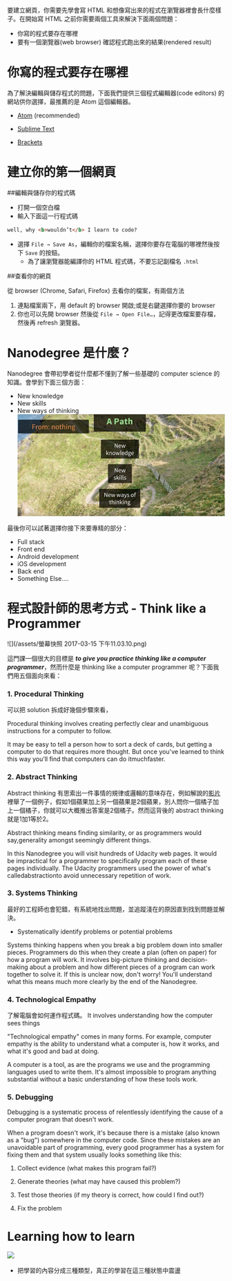 要建立網頁，你需要先學會寫 HTML 和想像寫出來的程式在瀏覽器裡會長什麼樣子。在開始寫 HTML 之前你需要兩個工具來解決下面兩個問題：
* 你寫的程式要存在哪裡
* 要有一個瀏覽器(web browser) 確認程式跑出來的結果(rendered result)

# 你寫的程式要存在哪裡
為了解決編輯與儲存程式的問題，下面我們提供三個程式編輯器(code editors) 的網站供你選擇，最推薦的是 Atom 這個編輯器。

* [Atom](https://atom.io/%29)  \(recommended\)

* [Sublime Text](https://www.sublimetext.com/)

* [Brackets](http://brackets.io/?lang=en)

# 建立你的第一個網頁

##編輯與儲存你的程式碼
* 打開一個空白檔
* 輸入下面這一行程式碼

```html
well, why <b>wouldn’t</b> I learn to code?
```

* 選擇 `File → Save As`，編輯你的檔案名稱，選擇你要存在電腦的哪裡然後按下 `Save` 的按鈕。
    * 為了讓瀏覽器能編譯你的 HTML 程式碼，不要忘記副檔名 `.html`


##查看你的網頁

從 browser (Chrome, Safari, Firefox) 去看你的檔案，有兩個方法

1. 連點檔案兩下，用 default 的 browser 開啟;或是右鍵選擇你要的 browser
2. 你也可以先開 browser 然後從 `File → Open File…`，記得更改檔案要存檔，然後再 refresh 瀏覽器。


# Nanodegree 是什麼？
Nanodegree 會帶初學者從什麼都不懂到了解一些基礎的 computer science 的知識。會學到下面三個方面：
* New knowledge
* New skills
* New ways of thinking
![](/assets/welcomeToTheNano_1.png)

最後你可以試著選擇你接下來要專精的部分：
* Full stack
* Front end
* Android development
* iOS development
* Back end
* Something Else....

# 程式設計師的思考方式 - Think like a Programmer


![](/assets/螢幕快照 2017-03-15 下午11.03.10.png)

這門課一個很大的目標是 _**to give you practice thinking like a computer programmer**_，然而什麼是 thinking like a computer programmer 呢？下面我們用五個面向來看：

### 1. Procedural Thinking

可以把 solution 拆成好幾個步驟來看，

Procedural thinking involves creating perfectly clear and unambiguous instructions for a computer to follow.

It may be easy to tell a person how to sort a deck of cards, but getting a computer to do that requires more thought. But once you've learned to think this way you'll find that computers can do itmuchfaster.

### 2. Abstract Thinking

Abstract thinking 有思索出一件事情的規律或邏輯的意味存在，例如解說的[影片](https://www.youtube.com/watch?time_continue=25&v=aJU6VGa4XHw)裡舉了一個例子，假如1個蘋果加上另一個蘋果是2個蘋果，別人問你一個橘子加上一個橘子，你就可以大概推出答案是2個橘子。然而這背後的 abstract thinking 就是1加1等於2。

Abstract thinking means finding similarity, or as programmers would say,generality amongst seemingly different things.

In this Nanodegree you will visit hundreds of Udacity web pages. It would be impractical for a programmer to specifically program each of these pages individually. The Udacity programmers used the power of what's calledabstractionto avoid unnecessary repetition of work.

### 3. Systems Thinking

最好的工程師也會犯錯，有系統地找出問題，並追蹤淺在的原因直到找到問題並解決。
* Systematically identify problems or potential problems

Systems thinking happens when you break a big problem down into smaller pieces. Programmers do this when they create a plan \(often on paper\) for how a program will work. It involves big-picture thinking and decision-making about a problem and how different pieces of a program can work together to solve it. If this is unclear now, don't worry! You'll understand what this means much more clearly by the end of the Nanodegree.

### 4. Technological Empathy
了解電腦會如何運作程式碼。
It involves understanding how the computer sees things

"Technological empathy" comes in many forms. For example, computer empathy is the ability to understand what a computer is, how it works, and what it's good and bad at doing.

A computer is a tool, as are the programs we use and the programming languages used to write them. It's almost impossible to program anything substantial without a basic understanding of how these tools work.

### 5. Debugging

Debugging is a systematic process of relentlessly identifying the cause of a computer program that doesn't work.

When a program doesn't work, it's because there is a mistake \(also known as a "bug"\) somewhere in the computer code. Since these mistakes are an unavoidable part of programming, every good programmer has a system for fixing them and that system usually looks something like this:

1. Collect evidence \(what makes this program fail?\)

2. Generate theories \(what may have caused this problem?\)

3. Test those theories \(if my theory is correct, how could I find out?\)

4. Fix the problem

# Learning how to learn

![](https://lh5.googleusercontent.com/uuLrX7t3FJ3KTWdR3Tnx5Yc-7SX4eoKUgAJmR8ME9mvfdFWIRYRGtap5xqAAYxIX0TKXvRnEklfuH8Ap9aTYgFVydPAGowai_4C0WKvaOYiMCOU5m_fSjb8nN7JHFaMnvk5W8nXB)

* 把學習的內容分成三種類型，真正的學習在這三種狀態中震盪



